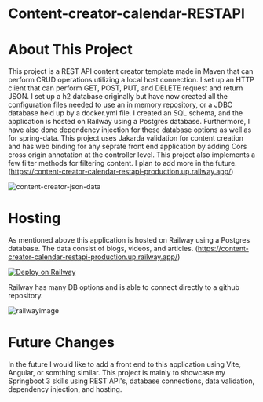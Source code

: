 # Content-creator-calendar-RESTAPI

# About This Project

 This project is a REST API content creator template 
made in Maven that can perform CRUD operations 
utilizing a local host connection. I set up an HTTP 
client that can perform GET, POST, PUT, and DELETE 
request and return JSON. I set up a h2 database 
originally but have now created all the configuration 
files needed to use an in memory repository, or a 
JDBC database held up by a docker.yml file. I created 
an SQL schema, and the application is hosted on 
Railway using a Postgres database. Furthermore, I 
have also done dependency injection for these 
database options as well as for spring-data. This 
project uses Jakarda validation for content creation 
and has web binding for any seprate front end 
application by adding Cors cross origin annotation at 
the controller level. This project also implements a 
few filter methods for filtering content. I plan to add 
more in the future.(https://content-creator-calendar-restapi-production.up.railway.app/)

![content-creator-json-data](https://github.com/AlbersSoftware/Content-creator-calendar-RESTAPI/assets/65799182/db1160a3-8026-4d85-9297-f17a58774cbb)

# Hosting
As mentioned above this application is hosted on 
Railway using a Postgres database. The data consist of blogs, videos, and articles. 
(https://content-creator-calendar-restapi-production.up.railway.app/)

[![Deploy on Railway](https://railway.app/button.svg)](https://railway.app/new/template/ZweBXA)

Railway has many DB options and is able to connect directly to a github repository.

![railwayimage](https://github.com/AlbersSoftware/Content-creator-calendar-RESTAPI/assets/65799182/7bb33f22-b03f-4152-97ff-4ce6e19b65a9)

# Future Changes
In the future I would like to add a front end to this application using Vite, Angular, or somthing similar. This project is mainly to showcase my Springboot 3 skills using REST API's, database connections, data validation, dependency injection, and hosting. 
